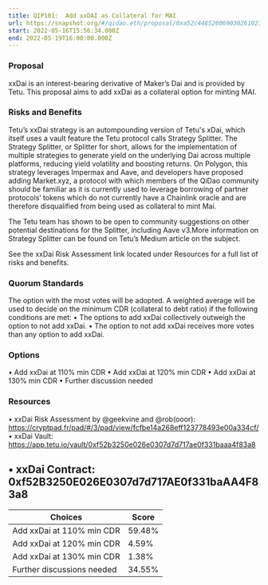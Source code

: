 ```yaml
---
title: QIP101:  Add xxDAI as Collateral for MAI
url: https://snapshot.org/#/qidao.eth/proposal/0xa52c446526069030261027ee063aa3c451db5992e2e9982abb1083ca61708aa0
start: 2022-05-16T15:56:34.000Z
end: 2022-05-19T16:00:00.000Z
---
```

### Proposal

xxDai is an interest-bearing derivative of Maker’s Dai and is provided by Tetu. This proposal aims to add xxDai as a collateral option for minting MAI.

### Risks and Benefits

Tetu’s xxDai strategy is an autompounding version of Tetu's xDai, which itself uses a vault feature the Tetu protocol calls Strategy Splitter. The Strategy Splitter, or Splitter for short, allows for the implementation of multiple strategies to generate yield on the underlying Dai across multiple platforms, reducing yield volatility and boosting returns. On Polygon, this strategy leverages Impermax and Aave, and developers have proposed adding Market.xyz, a protocol with which members of the QiDao community should be familiar as it is currently used to leverage borrowing of partner protocols’ tokens which do not currently have a Chainlink oracle and are therefore disqualified from being used as collateral to mint Mai. 

The Tetu team has shown to be open to community suggestions on other potential destinations for the Splitter, including Aave v3.More information on Strategy Splitter can be found on Tetu’s Medium article on the subject.

See the xxDai Risk Assessment link located under Resources for a full list of risks and benefits.

### Quorum Standards

The option with the most votes will be adopted. A weighted average will be used to decide on the minimum CDR (collateral to debt ratio) if the following conditions are met:
• The options to add xxDai collectively outweigh the option to not add xxDai.
• The option to not add xxDai receives more votes than any option to add xxDai.

### Options

• Add xxDai at 110% min CDR
• Add xxDai at 120% min CDR
• Add xxDai at 130% min CDR
• Further discussion needed

### Resources

• xxDai Risk Assessment by @geekvine and @rob(ooor): https://cryptpad.fr/pad/#/3/pad/view/fcfbe14a268eff123778493e00a334cf/
• xxDai Vault: https://app.tetu.io/vault/0xf52b3250e026e0307d7d717ae0f331baaa4f83a8

• xxDai Contract: 0xf52B3250E026E0307d7d717AE0f331baAA4F83a8 
---
| Choices | Score |
| --- | --- |
| Add xxDai at 110% min CDR | 59.48% |
| Add xxDai at 120% min CDR | 4.59% |
| Add xxDai at 130% min CDR | 1.38% |
| Further discussions needed | 34.55% |

